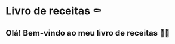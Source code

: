 # Livro de receitas :coffin:



## Olá! Bem-vindo ao meu livro de receitas   :mrs_claus::call_me_hand:	





